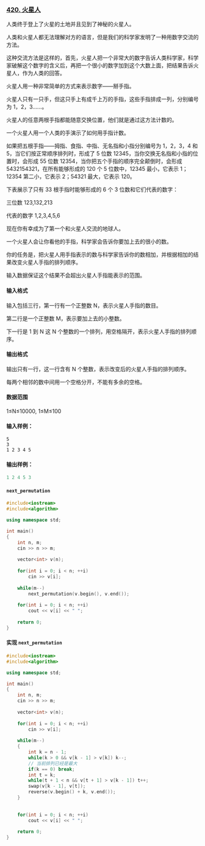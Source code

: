 ### [420. 火星人](https://www.acwing.com/problem/content/description/422/)

人类终于登上了火星的土地并且见到了神秘的火星人。

人类和火星人都无法理解对方的语言，但是我们的科学家发明了一种用数字交流的方法。

这种交流方法是这样的，首先，火星人把一个非常大的数字告诉人类科学家，科学家破解这个数字的含义后，再把一个很小的数字加到这个大数上面，把结果告诉火星人，作为人类的回答。

火星人用一种非常简单的方式来表示数字——掰手指。

火星人只有一只手，但这只手上有成千上万的手指，这些手指排成一列，分别编号为 1，2，3……。

火星人的任意两根手指都能随意交换位置，他们就是通过这方法计数的。

一个火星人用一个人类的手演示了如何用手指计数。

如果把五根手指——拇指、食指、中指、无名指和小指分别编号为 1，2，3，4 和 5，当它们按正常顺序排列时，形成了 5 位数 12345，当你交换无名指和小指的位置时，会形成 55 位数 12354，当你把五个手指的顺序完全颠倒时，会形成 5432154321，在所有能够形成的 120 个 5 位数中，12345 最小，它表示 1；12354 第二小，它表示 2；54321 最大，它表示 120。

下表展示了只有 33 根手指时能够形成的 6 个 3 位数和它们代表的数字：

三位数 123,132,213

代表的数字 1,2,3,4,5,6

现在你有幸成为了第一个和火星人交流的地球人。

一个火星人会让你看他的手指，科学家会告诉你要加上去的很小的数。

你的任务是，把火星人用手指表示的数与科学家告诉你的数相加，并根据相加的结果改变火星人手指的排列顺序。

输入数据保证这个结果不会超出火星人手指能表示的范围。

#### 输入格式

输入包括三行，第一行有一个正整数 N，表示火星人手指的数目。

第二行是一个正整数 M，表示要加上去的小整数。

下一行是 1 到 N 这 N 个整数的一个排列，用空格隔开，表示火星人手指的排列顺序。

#### 输出格式

输出只有一行，这一行含有 N 个整数，表示改变后的火星人手指的排列顺序。

每两个相邻的数中间用一个空格分开，不能有多余的空格。

#### 数据范围

1≤N≤10000,
1≤M≤100

#### 输入样例：

```
5
3
1 2 3 4 5
```

#### 输出样例：

```s
1 2 4 5 3
```



#### `next_permutation`

```cpp
#include<iostream>
#include<algorithm>

using namespace std;

int main()
{
    int n, m;
    cin >> n >> m;
    
    vector<int> v(n);
    
    for(int i = 0; i < n; ++i) 
        cin >> v[i];
    
    while(m--)
        next_permutation(v.begin(), v.end());
    
    for(int i = 0; i < n; ++i)
        cout << v[i] << " ";
    
    return 0;
}
```



#### 实现 `next_permutation`

```cpp
#include<iostream>
#include<algorithm>

using namespace std;

int main()
{
    int n, m;
    cin >> n >> m;
    
    vector<int> v(n);
    
    for(int i = 0; i < n; ++i) 
        cin >> v[i];
    
    while(m--)
    {
        int k = n - 1;
        while(k > 0 && v[k - 1] > v[k]) k--;
        // 当前排列已经是最大
        if(k == 0) break;
        int t = k;
        while(t + 1 < n && v[t + 1] > v[k - 1]) t++;
        swap(v[k - 1], v[t]);
        reverse(v.begin() + k, v.end());
    }
        
    
    for(int i = 0; i < n; ++i)
        cout << v[i] << " ";
    
    return 0;
}
```

